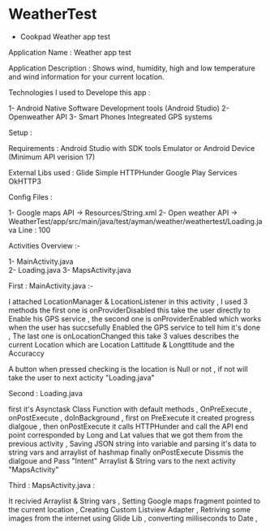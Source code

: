 # WeatherTest
* Cookpad Weather app test 

Application Name : Weather app test 

Application Description : Shows wind, humidity, high and low temperature and wind information for your current location.

Technologies I used to Develope this app : 


1- Android Native Software Development tools (Android Studio)
2- Openweather API 
3- Smart Phones Integreated GPS systems


Setup :

Requirements : 
Android Studio with SDK tools 
Emulator or Android Device (Minimum API verision 17)

External Libs used : 
Glide 
Simple HTTPHunder
Google Play Services 
OkHTTP3

Config Files : 

1- Google maps API ->  Resources/String.xml
2-  Open weather API -> WeatherTest/app/src/main/java/test/ayman/weather/weathertest/Loading.java Line : 100

 
Activities Overview :- 

1- MainActivity.java	
2- Loading.java	
3- MapsActivity.java

First : 
MainActivity.java  :- 

I attached LocationManager  & LocationListener in this activity , I used 3 methods the first one is onProviderDisabled this take the user directly to Enable his GPS service , the second one is onProviderEnabled which works when the user has succsefully Enabled the GPS service to tell him it's done , The last one is onLocationChanged this take 3 values describes the current Location which are Location Lattitude & Longttitude and the Accuraccy 

A button when pressed checking is the location is Null or not , if not will take the user to next acticity "Loading.java" 

Second :
Loading.java 

first it's Asynctask Class Function with default methods , OnPreExecute , onPostExecute , doInBackground , 
first on PreExecute it created progress dialgoue , then onPostExecute it calls HTTPHunder and call the API end point corresponded by Long and Lat values that we got them from the previous activity , Saving JSON string into variable and parsing it's data to string vars and arraylist of hashmap 
finally onPostExecute Dissmis the dialgoue and Pass "Intent" Arraylist & String vars to the next activity "MapsActivity"

Third : 
MapsActivity.java : 

It recivied Arraylist & String vars , Setting Google maps fragment pointed to the current location , Creating Custom Listview Adapter , Retriving some images from the internet using Glide Lib , converting milliseconds to Date , 
